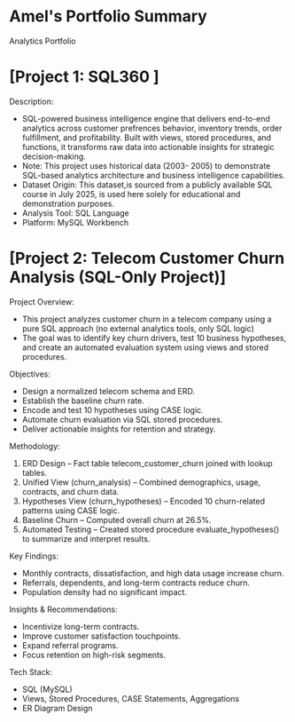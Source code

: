 # Amel's Portfolio Summary
Analytics Portfolio
# [Project 1: SQL360 ]
Description:
*  SQL-powered business intelligence engine that delivers end-to-end analytics across customer prefrences behavior, inventory trends, order fulfillment, and profitability. Built with views, stored procedures, and functions, it transforms raw data into actionable insights for strategic decision-making.
*  Note: This project uses historical data (2003- 2005) to demonstrate SQL-based analytics architecture and business intelligence capabilities.
* Dataset Origin: This dataset,is sourced from a publicly available SQL course in July 2025, is used here solely for educational and demonstration purposes.
* Analysis Tool: SQL Language
* Platform: MySQL Workbench
  
# [Project 2: Telecom Customer Churn Analysis (SQL-Only Project)] 
Project Overview:
* This project analyzes customer churn in a telecom company using a pure SQL approach (no external analytics tools, only SQL logic)
* The goal was to identify key churn drivers, test 10 business hypotheses, and create an automated evaluation system using views and stored procedures.
  
Objectives:
* Design a normalized telecom schema and ERD.
* Establish the baseline churn rate.
* Encode and test 10 hypotheses using CASE logic.
* Automate churn evaluation via SQL stored procedures.
* Deliver actionable insights for retention and strategy.
  
Methodology:
1. ERD Design – Fact table telecom_customer_churn joined with lookup tables.
2. Unified View (churn_analysis) – Combined demographics, usage, contracts, and churn data.
3. Hypotheses View (churn_hypotheses) – Encoded 10 churn-related patterns using CASE logic.
4. Baseline Churn – Computed overall churn at 26.5%.
5. Automated Testing – Created stored procedure evaluate_hypotheses() to summarize and interpret results.
   
Key Findings:
* Monthly contracts, dissatisfaction, and high data usage increase churn.
* Referrals, dependents, and long-term contracts reduce churn.
* Population density had no significant impact.
  
Insights & Recommendations:
* Incentivize long-term contracts.
* Improve customer satisfaction touchpoints.
* Expand referral programs.
* Focus retention on high-risk segments.
  
Tech Stack:
* SQL (MySQL)
* Views, Stored Procedures, CASE Statements, Aggregations
* ER Diagram Design
